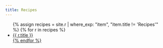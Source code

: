 ```yaml
---
title: Recipes
---
```


<ul class="index">
{% assign recipes = site.r | where_exp: "item", "item.title != 'Recipes'" %}
{% for r in recipes %}
<li><a href="{{ r.url }}">{{ r.title }}</li>
{% endfor %}
</ul>
